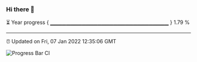 ### Hi there 👋

⏳ Year progress { ▁▁▁▁▁▁▁▁▁▁▁▁▁▁▁▁▁▁▁▁▁▁▁▁▁▁▁▁▁▁ } 1.79 %

---

⏰ Updated on Fri, 07 Jan 2022 12:35:06 GMT

![Progress Bar CI](https://github.com/ZhaoGui/ZhaoGui/workflows/Progress%20Bar%20CI/badge.svg)

